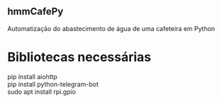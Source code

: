 ## hmmCafePy
Automatização do abastecimento de água de uma cafeteira em Python

# Bibliotecas necessárias

pip install aiohttp <br/>
pip install python-telegram-bot <br/>
sudo apt install rpi.gpio
